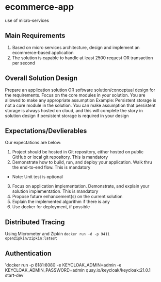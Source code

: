 # ecommerce-app
use of micro-services

## Main Requirements
1. Based on micro services architecture, design and implement an ecommerce-based application
2. The solution is capable to handle at least 2500 request OR transaction per second

## Overall Solution Design
Prepare an application solution OR software solution/conceptual design for the requirements. Focus on the core modules in your solution. You are allowed to make any appropriate assumption
Example: Persistent storage is not a core module in the solution. You can make assumption that persistent storage is always hosted on cloud, and this will complete the story in solution design if persistent storage is required in your design

## Expectations/Devlierables
Our expectations are below:
1. Project should be hosted in Git repository, either hosted on public GitHub or local git repository. This is mandatory
2. Demonstrate how to build, run, and deploy your application. Walk thru the end-to-end flow. This is mandatory
- Note: Unit test is optional
3. Focus on application implementation. Demonstrate, and explain your solution implementation. This is mandatory
4. Propose future enhancement(s) on the current solution
5. Explain the implemented algorithm if there is any
6. Use docker for deployment, if possible

## Distributed Tracing
Using Micrometer and Zipkin
`docker run -d -p 9411 openzipkin/zipkin:latest`

## Authentication
'docker run -p 8181:8080 -e KEYCLOAK_ADMIN=admin -e KEYCLOAK_ADMIN_PASSWORD=admin quay.io/keycloak/keycloak:21.0.1 start-dev`

